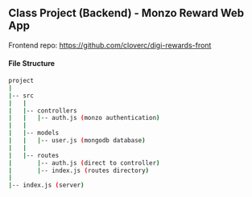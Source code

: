 ## Class Project (Backend) - Monzo Reward Web App

Frontend repo: https://github.com/cloverc/digi-rewards-front

#### File Structure
```bash
project
|
|-- src
|   |
|   |-- controllers
|   |   |-- auth.js (monzo authentication)
|   |
|   |-- models
|   |   |-- user.js (mongodb database)
|   |
|   |-- routes
|       |-- auth.js (direct to controller)
|       |-- index.js (routes directory)
|
|-- index.js (server)
```
